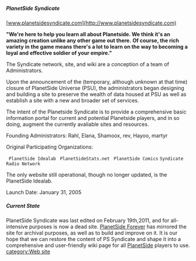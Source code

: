 ##### PlanetSide Syndicate

[www.planetsidesyndicate.com](http://www.planetsidesyndicate.com)

**"We're here to help you learn all about Planetside. We think it's an
amazing creation unlike any other game out there.** **Of course, the
rich variety in the game means there's a lot to learn on the way to
becoming a loyal and effective soldier of your empire."**

The Syndicate network, site, and wiki are a conception of a team of
Administrators.

Upon the announcement of the (temporary, although unknown at that time)
closure of PlanetSide Universe (PSU), the administrators began designing
and building a site to preserve the wealth of data housed at PSU as well
as establish a site with a new and broader set of services.

The intent of the Planetside Syndicate is to provide a comprehensive
basic information portal for current and potential Planetside players,
and in so doing, augment the currently avaliable sites and resources.

Founding Administrators: Rahl, Elana, Shamoox, rev, Hayoo, martyr

Original Participating Organizations:

` PlanetSide Idealab`
` PlanetSideStats.net`
` PlanetSide Comics`
`Syndicate Radio Network`

The only website still operational, though no longer updated, is the
PlanetSide Idealab.

Launch Date: January 31, 2005

##### Current State

PlanetSide Syndicate was last edited on February 19th,2011, and for
all-intensive purposes is now a dead site. [PlanetSide
Forever](PlanetSide_Forever.md "wikilink") has mirrored the site for
archival purposes, as well as to build and improve on it. It is our hope
that we can restore the content of PS Syndicate and shape it into a
comprehensive and user-friendly wiki page for all
[PlanetSide](PlanetSide.md "wikilink") players to use. [category:Web
site](category:Web_site.md "wikilink")

